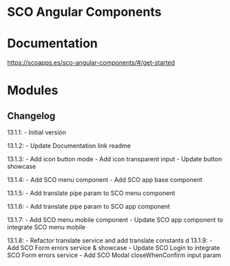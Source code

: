 # SCO Angular Components

# Documentation
https://scoapps.es/sco-angular-components/#/get-started

# Modules


## Changelog
13.1.1:
    - Initial versión

13.1.2:
    - Update Documentation link readme

13.1.3:
    - Add icon button mode
    - Add icon transparent input
    - Update button showcase

13.1.4:
    - Add SCO menu component
    - Add SCO app base component

13.1.5:
    - Add translate pipe param to SCO menu component

13.1.6:
    - Add translate pipe param to SCO app component

13.1.7:
    - Add SCO menu mobile component
    - Update SCO app component to integrate SCO menu mobile

13.1.8:
    - Refactor translate service and add translate constants
d
13.1.9:
    - Add SCO Form errors service & showcase
    - Update SCO Login to integrate SCO Form errors service
    - Add SCO Modal closeWhenConfirm input param